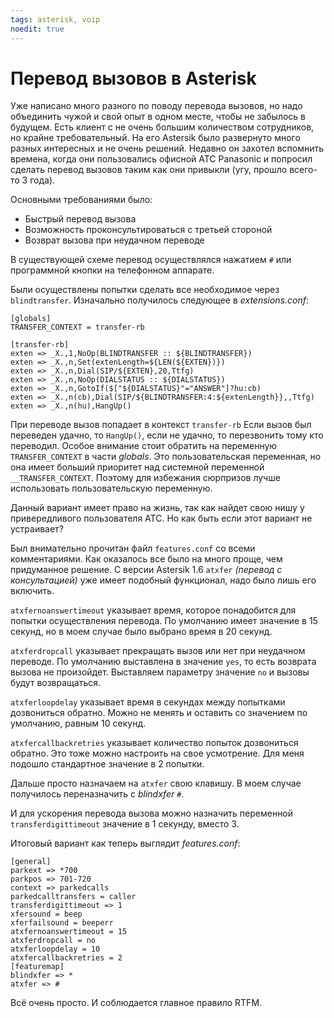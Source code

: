 ```yaml
---
tags: asterisk, voip
noedit: true
---
```


# Перевод вызовов в Asterisk

Уже написано много разного по поводу перевода вызовов, но надо объединить чужой и свой опыт в одном месте, чтобы не забылось в будущем.
Есть клиент с не очень большим количеством сотрудников, но крайне требовательный. На его Astersik было развернуто много разных интересных и не очень решений. Недавно он захотел
вспомнить времена, когда они пользовались офисной АТС Panasonic и попросил сделать перевод вызовов таким как они привыкли (угу, прошло всего-то 3 года).

Основными требованиями было:

*   Быстрый перевод вызова
*   Возможность проконсультироваться с третьей стороной
*   Возврат вызова при неудачном переводе

В существующей схеме перевод осуществлялся нажатием `#` или программной кнопки на телефонном аппарате.

Были осуществлены попытки сделать все необходимое через `blindtransfer`. Изначально получилось следующее в _extensions.conf_:

```
[globals]
TRANSFER_CONTEXT = transfer-rb

[transfer-rb]
exten => _X.,1,NoOp(BLINDTRANSFER :: ${BLINDTRANSFER})
exten => _X.,n,Set(extenLength=${LEN(${EXTEN})})
exten => _X.,n,Dial(SIP/${EXTEN},20,Ttfg)
exten => _X.,n,NoOp(DIALSTATUS :: ${DIALSTATUS})
exten => _X.,n,GotoIf($["${DIALSTATUS}"="ANSWER"]?hu:cb)
exten => _X.,n(cb),Dial(SIP/${BLINDTRANSFER:4:${extenLength}},,Ttfg)
exten => _X.,n(hu),HangUp()
```

При переводе вызов попадает в контекст `transfer-rb` Если вызов был переведен удачно, то `HangUp()`, если не удачно, то перезвонить тому кто переводил. Особое внимание стоит обратить на переменную `TRANSFER_CONTEXT` в части _globals_. Это пользовательская переменная, но она имеет больший приоритет над системной переменной `__TRANSFER_CONTEXT`. Поэтому для избежания сюрпризов лучше использовать пользовательскую переменную.

Данный вариант имеет право на жизнь, так как найдет свою нишу у привередливого пользователя АТС. Но как быть если этот вариант не устраивает?

Был внимательно прочитан файл `features.conf` со всеми комментариями. Как оказалось все было на много проще, чем придуманное решение. С версии Astersik 1.6 `atxfer` _(перевод с консультацией)_ уже имеет подобный функционал, надо было лишь его включить.

`atxfernoanswertimeout` указывает время, которое понадобится для попытки осуществления перевода. По умолчанию имеет значение в 15 секунд, но в моем случае было выбрано время в 20 секунд.

`atxferdropcall` указывает прекращать вызов или нет при неудачном переводе. По умолчанию выставлена в значение `yes`, то есть  возврата вызова не произойдет. Выставляем параметру значение `no` и вызовы будут возвращаться.

`atxferloopdelay` указывает время в секундах между попытками дозвониться обратно. Можно не менять и оставить со значением по умолчанию, равным 10 секунд.

`atxfercallbackretries` указывает количество попыток дозвониться обратно. Это тоже можно настроить на свое усмотрение. Для меня подошло стандартное значение в 2 попытки.

Дальше просто назначаем на `atxfer` свою клавишу. В моем случае получилось переназначить с _blindxfer_ `#`.

И для ускорения перевода вызова можно назначить переменной `transferdigittimeout` значение в 1 секунду, вместо 3.

Итоговый вариант как теперь выглядит _features.conf_:

```
[general]
parkext => *700
parkpos => 701-720
context => parkedcalls
parkedcalltransfers = caller
transferdigittimeout => 1
xfersound = beep
xferfailsound = beeperr
atxfernoanswertimeout = 15
atxferdropcall = no
atxferloopdelay = 10
atxfercallbackretries = 2
[featuremap]
blindxfer => *
atxfer => #
```

Всё очень просто. И соблюдается главное правило RTFM.
